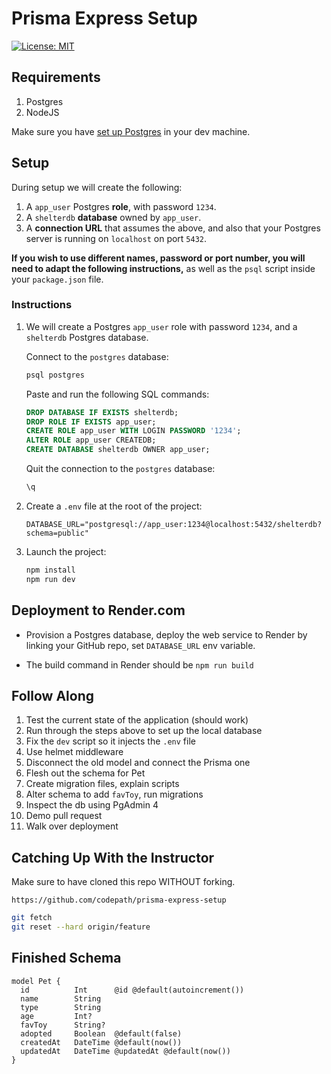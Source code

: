 # Prisma Express Setup

[![License: MIT](https://img.shields.io/badge/License-MIT-yellow.svg)](https://opensource.org/licenses/MIT)

## Requirements

1. Postgres
2. NodeJS

Make sure you have [set up Postgres](https://github.com/codepath/postgres-env-setup-apple) in your dev machine.

## Setup

During setup we will create the following:

1. A `app_user` Postgres **role**, with password `1234`.
2. A `shelterdb` **database** owned by `app_user`.
3. A **connection URL** that assumes the above, and also that your Postgres server is running on `localhost` on port `5432`.

**If you wish to use different names, password or port number, you will need to adapt the following instructions,** as well as the `psql` script inside your `package.json` file.

### Instructions

1. We will create a Postgres `app_user` role with password `1234`, and a `shelterdb` Postgres database.

    Connect to the `postgres` database:

    ```bash
    psql postgres
    ```

    Paste and run the following SQL commands:

    ```sql
    DROP DATABASE IF EXISTS shelterdb;
    DROP ROLE IF EXISTS app_user;
    CREATE ROLE app_user WITH LOGIN PASSWORD '1234';
    ALTER ROLE app_user CREATEDB;
    CREATE DATABASE shelterdb OWNER app_user;
    ```

    Quit the connection to the `postgres` database:

    ```sql
    \q
    ```

2. Create a `.env` file at the root of the project:

    ```text
    DATABASE_URL="postgresql://app_user:1234@localhost:5432/shelterdb?schema=public"
    ```

3. Launch the project:

    ```bash
    npm install
    npm run dev
    ```

## Deployment to Render.com

- Provision a Postgres database, deploy the web service to Render by linking your GitHub repo, set `DATABASE_URL` env variable.

- The build command in Render should be `npm run build`

## Follow Along

1. Test the current state of the application (should work)
2. Run through the steps above to set up the local database
3. Fix the `dev` script so it injects the `.env` file
4. Use helmet middleware
5. Disconnect the old model and connect the Prisma one
6. Flesh out the schema for Pet
7. Create migration files, explain scripts
8. Alter schema to add `favToy`, run migrations
9. Inspect the db using PgAdmin 4
10. Demo pull request
11. Walk over deployment

## Catching Up With the Instructor

Make sure to have cloned this repo  WITHOUT forking.

`https://github.com/codepath/prisma-express-setup`

```bash
git fetch
git reset --hard origin/feature
```

## Finished Schema

```text
model Pet {
  id          Int      @id @default(autoincrement())
  name        String
  type        String
  age         Int?
  favToy      String?
  adopted     Boolean  @default(false)
  createdAt   DateTime @default(now())
  updatedAt   DateTime @updatedAt @default(now())
}
```
